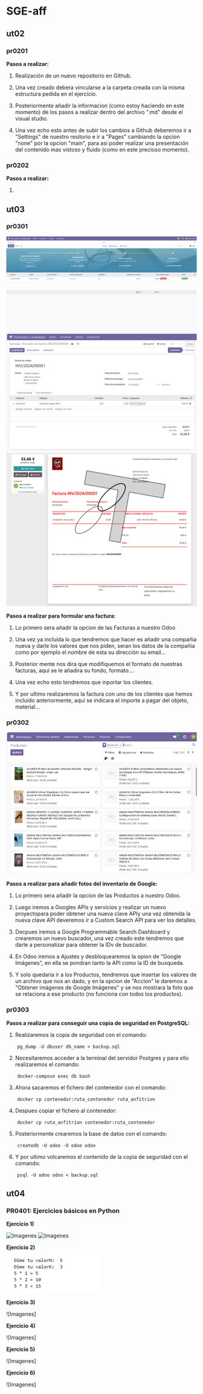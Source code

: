 # SGE-aff

## ut02

### pr0201
**Pasos a realizar:**

1) Realización de un nuevo repositorio en Github.

2) Una vez creado debera vincularse a la carpeta creada con la misma estructura pedida en el ejercicio.

3) Posteriormente añadir la informacion (como estoy haciendo en este momento) de los pasos a realizar dentro del archivo ".md" desde el visual studio.

4) Una vez echo esto antes de subir los cambios a Github deberemos ir a "Settings" de nuestro resitorio e ir a "Pages" cambiando la opcion "none" por la opcion "main", para asi poder realizar una presentación del contenido mas vistoso y fluido (como en este precioso momento). 

### pr0202
**Pasos a realizar:**

1) 

## ut03
### pr0301
![Imagenes](./Imagenes/1.png)
![Imagenes](./Imagenes/2.png)
![Imagenes](./Imagenes/3.png)

**Pasos a realizar para formular una factura:**

1) Lo primero sera añadir la opcion de las Facturas a nuestro Odoo

2) Una vez ya incluida lo que tendremos que hacer es añadir una compañia nueva y darle los valores que nos piden, seran los datos de la compañia como por ejemplo el nombre de esta su dirección su email...

3) Posterior mente nos dira que modifiquemos el formato de nuestras facturas, aqui se le añadira su fondo, formato....

4) Una vez echo esto tendremos que inportar los clientes. 

5) Y por ultimo realizaremos la factura con uno de los clientes que hemos incluido anteriormente, aqui se indicara el importe a pagar del objeto, material...



### pr0302
![Imagenes](./Imagenes/5%20imagenes.png)

**Pasos a realizar para añadir fotos del inventario de Google:**

1) Lo primero sera añadir la opcion de las Productos a nuestro Odoo.

2) Luego iremos a Googles APIs y servicios y realizar un nuevo proyectopara poder obtener una nueva clave APIy una vez obtenida la nueva clave API deveremos ir a Custom Search API para ver los detalles.

3) Decpues iremos a Google Programmable Search Dashboard y crearemos un nuevo buscador, una vez creado este tendremos que darle a personalizar para obtener la IDv de buscador.

4) En Odoo iremos a Ajustes y desbloquearemos la opion de "Google Imágenes", en ella se pondran tanto la API como la ID de busqueda.

5) Y solo quedaria ir a los Productos, tendremos que insertar los valores de un archivo que nos an dado, y en la opcion de "Accion" le daremos a "Obtener imágenes de Google Imágenes" y se nos mostrara la foto que se relaciona a ese producto (no funciona con todos los productos).

### pr0303
**Pasos a realizar para conseguir una copia de seguridad en PostgreSQL:**

1) Realizaremos la copia de seguridad con el comando:
```
    pg_dump -U dbuser db_name > backup.sql
```

2)  Necesitaremos acceder a la terminal del servidor Postgres y para ello realizaremos el comando:
```
    docker-compose exec db bash
```
3) Ahora sacaremos el fichero del contenedor con el comando:
```
    docker cp contenedor:ruta_contenedor ruta_anfitrion
```

4) Despues copiar el fichero al contenedor:
```
    docker cp ruta_anfitrion contenedor:ruta_contenedor
```

5) Posteriormente crearemos la base de datos con el comando:
```
    createdb -U odoo -O odoo odoo
```

6) Y por ultimo volcaremos el contenido de la copia de seguridad con el comando:
```
    psql -U odoo odoo < backup.sql
```

## ut04

### PR0401: Ejercicios básicos en Python

**Ejercicio 1)**

![Imagenes](./Imagenes/Python1.1.png)
![Imagenes](./Imagenes/Python1.2.png)

**Ejercicio 2)**

![Imagenes](./Imagenes/Python2.png)

**Ejercicio 3)**

![Imagenes]

**Ejercicio 4)**

![Imagenes]

**Ejercicio 5)**

![Imagenes]

**Ejercicio 6)**

![Imagenes]